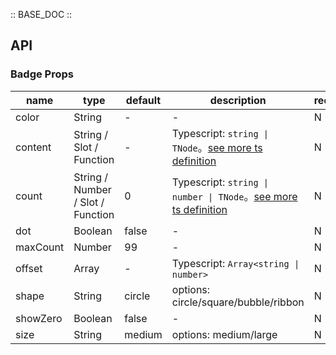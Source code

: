 :: BASE_DOC ::

## API

### Badge Props

name | type | default | description | required
-- | -- | -- | -- | --
color | String | - | \- | N
content | String / Slot / Function | - | Typescript: `string \| TNode`。[see more ts definition](https://github.com/Tencent/tdesign-mobile-vue/blob/develop/src/common.ts) | N
count | String / Number / Slot / Function | 0 | Typescript: `string \| number \| TNode`。[see more ts definition](https://github.com/Tencent/tdesign-mobile-vue/blob/develop/src/common.ts) | N
dot | Boolean | false | \- | N
maxCount | Number | 99 | \- | N
offset | Array | - | Typescript: `Array<string \| number>` | N
shape | String | circle | options: circle/square/bubble/ribbon | N
showZero | Boolean | false | \- | N
size | String | medium | options: medium/large | N
